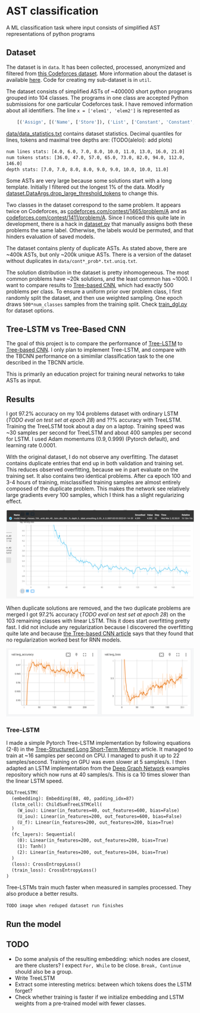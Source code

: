 # AST classification
A ML classification task where input consists of simplified AST representations of python programs

## Dataset

The dataset is in `data`. It has been collected, processed, anonymized and filtered  from [this Codeforces dataset](https://mega.nz/folder/Sypi0BrS#iNbQXf3EwcjZbpwXRKHOnQ/folder/z2R01BQJ). More information about the dataset is available [here](https://codeforces.com/blog/entry/94755). Code for creating my sub-dataset is in `util`.

The dataset consists of simplified ASTs of ~400000 short python programs grouped into 104 classes. The programs in one class are accepted Python submissions for one particular Codeforces task. I have removed information about all identifiers. The line `x = ['elem1', 'elem2']` is represented as 

```python
    [('Assign', [('Name', ['Store']), ('List', ['Constant', 'Constant', 'Load'])])]
```

[data/data_statistics.txt](data/data_statistics.txt) contains dataset statistics. Decimal quantiles for lines, tokens and maximal tree depths are: (TODO(aleloi): add plots)

    num lines stats: [4.0, 6.0, 7.0, 8.0, 10.0, 11.0, 13.0, 16.0, 21.0]
    num tokens stats: [36.0, 47.0, 57.0, 65.0, 73.0, 82.0, 94.0, 112.0, 146.0]
    depth stats: [7.0, 7.0, 8.0, 8.0, 9.0, 9.0, 10.0, 10.0, 11.0]
	
Some ASTs are very large because some solutions start with a long template. Initially I filtered out the longest 1% of the data. Modify [dataset.DataArgs.drop_large_threshold_tokens](dataset.py#L193) to change this.

Two classes in the dataset correspond to the same problem. It appears twice on Codeforces, as [codeforces.com/contest/1465/problem/A](https://codeforces.com/contest/1465/problem/A) and as [codeforces.com/contest/1411/problem/A](https://codeforces.com/contest/1411/problem/A). Since I noticed this quite late in development, there is a hack in [dataset.py](dataset.py) that manually assigns both these problems the same label. Otherwise, the labels would be permuted, and that hinders evaluation of saved models.

The dataset contains plenty of duplicate ASTs. As stated above, there are ~400k ASTs, but only ~200k unique ASTs. There is a version of the dataset without duplicates in `data/cont*_prob*.txt.uniq.txt`.

The solution distribution in the dataset is pretty inhomogeneous. The most common problems have ~20k solutions, and the least common has ~1000. I want to compare results to [Tree-based CNN](https://arxiv.org/abs/1409.5718), which had exactly 500 problems per class. To ensure a uniform prior over problem class, I first randomly split the dataset, and then use weighted sampling. One epoch draws `500*num_classes` samples from the training split. Check [train\_dgl.py](train_dgl.py#L21) for dataset options.


## Tree-LSTM vs Tree-Based CNN

The goal of this project is to compare the performance of [Tree-LSTM](https://arxiv.org/abs/1503.00075) to [Tree-based CNN](https://arxiv.org/abs/1409.5718). I only plan to implement Tree-LSTM, and compare with the TBCNN performance on a simimilar classification task to the one described in the TBCNN article.

This is primarily an education project for training neural networks to take ASTs as input.

## Results
I got 97.2% accuracy on my 104 problems dataset with ordinary LSTM
(*TODO eval on test set at epoch 28*) and ??% accuracy with
TreeLSTM. Training the TreeLSTM took about a day on a laptop. Training
speed was ~30 samples per second for TreeLSTM and about 400 samples
per second for LSTM. I used Adam momentums $(0.9, 0.999)$ (Pytorch
default), and learning rate 0.0001. 

With the original dataset, I do not observe any overfitting. The
dataset contains duplicate entries that end up in both validation and
training set. This reduces observed overfitting, because we in part
evaluate on the training set. It also contains two identical
problems. After ca epoch 100 and 3-4 hours of training, misclassified
training samples are almost entirely composed of the duplicate
problem. This makes the network see relatively large gradients every
100 samples, which I think has a slight regularizing effect.

![Model described below, trained for 6.5 hours, no overfitting](tensorboard_linear_no_overfit.png)


When duplicate solutions are removed, and the two duplicate problems
are merged I got 97.2% accuracy (*TODO eval on test set at epoch 28*)
on the 103 remaining classes with linear LSTM. This it does start
overfitting pretty fast. I did not include any regularization because
I discovered the overfitting quite late and because [the Tree-based
CNN article](https://arxiv.org/abs/1409.5718) says that they found that no
regularization worked best for RNN models.

![Same model, same training, cleared data set](tensorboard_linear_overfit.png)

### Tree-LSTM
I made a simple Pytorch Tree-LSTM implementation by following
equations (2-8) in the [Tree-Structured Long Short-Term
Memory](https://arxiv.org/pdf/1503.00075.pdf) article. It managed to
train at ~16 samples per second on CPU. I managed to push it up to 22
samples/second. Training on GPU was even slower at 5 samples/s. I then
adapted an LSTM implementation from the [Deep Graph
Network](https://www.dgl.ai/) examples repository which now runs at 40
samples/s. This is ca 10 times slower than the linear LSTM speed.

```
DGLTreeLSTM(
  (embedding): Embedding(88, 40, padding_idx=87)
  (lstm_cell): ChildSumTreeLSTMCell(
    (W_iou): Linear(in_features=40, out_features=600, bias=False)
    (U_iou): Linear(in_features=200, out_features=600, bias=False)
    (U_f): Linear(in_features=200, out_features=200, bias=True)
  )
  (fc_layers): Sequential(
    (0): Linear(in_features=200, out_features=200, bias=True)
    (1): Tanh()
    (2): Linear(in_features=200, out_features=104, bias=True)
  )
  (loss): CrossEntropyLoss()
  (train_loss): CrossEntropyLoss()
)
```

Tree-LSTMs train much faster when measured in samples processed. They
also produce a better results.

`TODO image when reduped dataset run finishes`

## Run the model


## TODO
* Do some analysis of the resulting embedding: which nodes are
  closest, are there clusters? I expect `For, While` to be close.
  `Break, Continue` should also be a group.
* Write TreeLSTM
* Extract some interesting metrics: between which tokens does the LSTM
  forget? 
* Check whether training is faster if we initialize embedding and LSTM
  weights from a pre-trained model with fewer classes.
